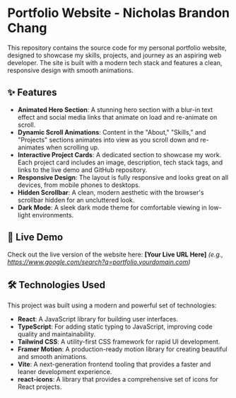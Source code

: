 # Portfolio Website - Nicholas Brandon Chang

This repository contains the source code for my personal portfolio website, designed to showcase my skills, projects, and journey as an aspiring web developer. The site is built with a modern tech stack and features a clean, responsive design with smooth animations.

## ✨ Features

  * **Animated Hero Section**: A stunning hero section with a blur-in text effect and social media links that animate on load and re-animate on scroll.
  * **Dynamic Scroll Animations**: Content in the "About," "Skills," and "Projects" sections animates into view as you scroll down and re-animates when scrolling up.
  * **Interactive Project Cards**: A dedicated section to showcase my work. Each project card includes an image, description, tech stack tags, and links to the live demo and GitHub repository.
  * **Responsive Design**: The layout is fully responsive and looks great on all devices, from mobile phones to desktops.
  * **Hidden Scrollbar**: A clean, modern aesthetic with the browser's scrollbar hidden for an uncluttered look.
  * **Dark Mode**: A sleek dark mode theme for comfortable viewing in low-light environments.

## 🚀 Live Demo

Check out the live version of the website here: **[Your Live URL Here]** *(e.g., https://www.google.com/search?q=portfolio.yourdomain.com)*

## 🛠️ Technologies Used

This project was built using a modern and powerful set of technologies:

  * **React**: A JavaScript library for building user interfaces.
  * **TypeScript**: For adding static typing to JavaScript, improving code quality and maintainability.
  * **Tailwind CSS**: A utility-first CSS framework for rapid UI development.
  * **Framer Motion**: A production-ready motion library for creating beautiful and smooth animations.
  * **Vite**: A next-generation frontend tooling that provides a faster and leaner development experience.
  * **react-icons**: A library that provides a comprehensive set of icons for React projects.
